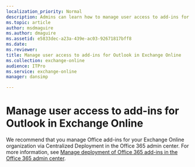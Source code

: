 ```yaml
---
localization_priority: Normal
description: Admins can learn how to manage user access to add-ins for Outlook in Exchange Online.
ms.topic: article
author: msdmaguire
ms.author: dmaguire
ms.assetid: e5833dec-a23a-439e-ac03-92671817bff8
ms.date: 
ms.reviewer: 
title: Manage user access to add-ins for Outlook in Exchange Online
ms.collection: exchange-online
audience: ITPro
ms.service: exchange-online
manager: dansimp

---
```


# Manage user access to add-ins for Outlook in Exchange Online

We recommend that you manage Office add-ins for your Exchange Online organization via Centralized Deployment in the Office 365 admin center. For more information, see [Manage deployment of Office 365 add-ins in the Office 365 admin center](https://docs.microsoft.com/office365/admin/manage/manage-deployment-of-add-ins).
